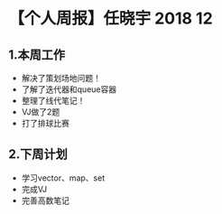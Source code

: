 # 【个人周报】任晓宇 2018 12
## 1.本周工作
- 解决了策划场地问题！
- 了解了迭代器和queue容器
- 整理了线代笔记！
- VJ做了2题
- 打了排球比赛
## 2.下周计划
- 学习vector、map、set
- 完成VJ
- 完善高数笔记
